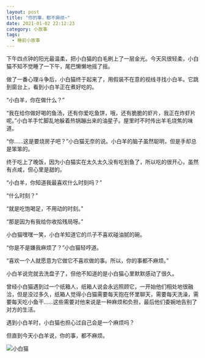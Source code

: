 ```yaml
---
layout: post
title: "你的事，都不麻烦~"
date: 2021-01-02 22:12:23
category: 小故事
tags:
  - 睡前小故事
---
```


下午四点钟的阳光最温柔，把小白猫的白毛刷上了一层金光。今天风很轻柔，小白猫不知不觉睡了一下午，尾巴懒懒地摇了摇。

做了一番心理斗争后，小白猫终于起来了，用假装不在意的视线寻找小白羊。它跳到窗台上，看到小白羊正在煮好吃的。

“小白羊，你在做什么？”

“我在给你做好喝的鱼汤，还有你爱吃鱼饼，哦，还有脆脆的虾片，我正在炸虾片呢。”小白羊手忙脚乱地躲着热锅蹦出来的油星子。屋里时不时传出羊毛烧焦的味道。

“你……这是要烧房子吧？”小白猫无奈的说。小白羊的脑子虽然聪明，但是手却总是笨笨的。

终于吃上了晚饭，因为小白猫实在太久太久没有吃到鱼了，所以吃的很开心，虽然有点咸，但心里是甜的。

“小白羊，你知道我最喜欢什么时刻吗？”

“什么时刻？”

“就是吃饱喝足，不用动的时刻。”

“那是因为有我给你收拾残局呀。”

小白猫嘿嘿一笑，小白羊知道它的爪子不喜欢碰油腻的碗。

“你是不是嫌我麻烦了？”小白猫轻哼道。

“喜欢一个人就愿意为它做它不喜欢做的事。所以，你的事都不麻烦。”

小白羊说完就去洗盘子了，但他不知道的是小白猫心里默默感动了很久。

曾经小白猫遇到过一个纸箱人，纸箱人说会永远照顾它，一开始他们相处地很融洽，但是没过多久，纸箱人觉得小白猫需要每天抱在怀里聊天，需要每天洗澡，需要每天吃小鱼干……这些需要对他来说是一种麻烦和负担，最后他们委婉地告别了对方的生活。

遇到小白羊时，小白猫也担心过自己会是一个麻烦吗？

但直到今天小白羊说，你的事，都不麻烦。

![小白猫](https://i.loli.net/2021/11/28/yzJVqIXDLF9i4nN.jpg)
